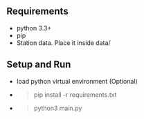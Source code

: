 ## Requirements
* python 3.3+
* pip
* Station data. Place it inside data/


## Setup and Run
* load python virtual environment (Optional)
* > pip install -r requirements.txt
* > python3 main.py
